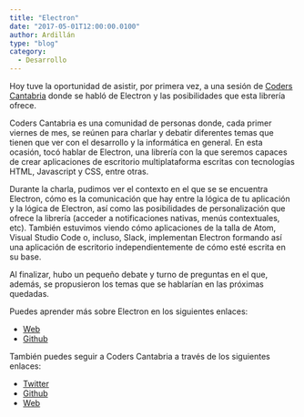 ```yaml
---
title: "Electron"
date: "2017-05-01T12:00:00.0100"
author: Ardillán
type: "blog"
category:
  - Desarrollo
---
```


Hoy tuve la oportunidad de asistir, por primera vez, a una sesión de [Coders Cantabria](https://coderscantabria.com/ "Web Coders Cantabria") donde se habló de Electron y las posibilidades que esta librería ofrece.

Coders Cantabria es una comunidad de personas donde, cada primer viernes de mes, se reúnen para charlar y debatir diferentes temas que tienen que ver con el desarrollo y la informática en general. En esta ocasión, tocó hablar de Electron, una librería con la que seremos capaces de crear aplicaciones de escritorio multiplataforma escritas con tecnologías HTML, Javascript y CSS, entre otras.

Durante la charla, pudimos ver el contexto en el que se se encuentra Electron, cómo es la comunicación que hay entre la lógica de tu aplicación y la lógica de Electron, así como las posibilidades de personalización que ofrece la librería (acceder a notificaciones nativas, menús contextuales, etc). También estuvimos viendo cómo aplicaciones de la talla de Atom, Visual Studio Code o, incluso, Slack, implementan Electron formando así una aplicación de escritorio independientemente de cómo esté escrita en su base.

Al finalizar, hubo un pequeño debate y turno de preguntas en el que, además, se propusieron los temas que se hablarían en las próximas quedadas.

Puedes aprender más sobre Electron en los siguientes enlaces:

- [Web](https://electron.atom.io/ "Web oficial de Electron")
- [Github](https://github.com/electron/electron "Github Electron")

También puedes seguir a Coders Cantabria a través de los siguientes enlaces:

- [Twitter](https://twitter.com/coderscantabria?lang=es "Twitter Coders Cantabria")
- [Github](https://github.com/coders-cantabria/coders-cantabria "Github Coders Cantabria")
- [Web](https://twitter.com/coderscantabria?lang=es "Web Coders Cantabria")
